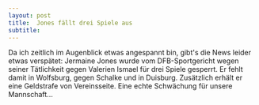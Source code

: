 ```yaml
---
layout: post
title:  Jones fällt drei Spiele aus
subtitle:  
---
```


Da ich zeitlich im Augenblick etwas angespannt bin, gibt's die News leider etwas verspätet: Jermaine Jones wurde vom DFB-Sportgericht wegen seiner Tätlichkeit gegen Valerien Ismael für drei Spiele gesperrt. Er fehlt damit in Wolfsburg, gegen Schalke und in Duisburg. Zusätzlich erhält er eine Geldstrafe von Vereinsseite. Eine echte Schwächung für unsere Mannschaft...


